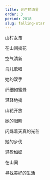 ```yaml
---
title: 光芒的流星
order: 3
period: 2018
slug: falling-star
---
```


山村女孩

在山间摘花

空气清新

鸟儿歌唱

她的双手

纤细如蜜蜂

轻轻地摘

山花开放

她的眼睛

闪烁着天真的光芒

她的步伐

轻盈如蝶

在山间

寻找美好的生活